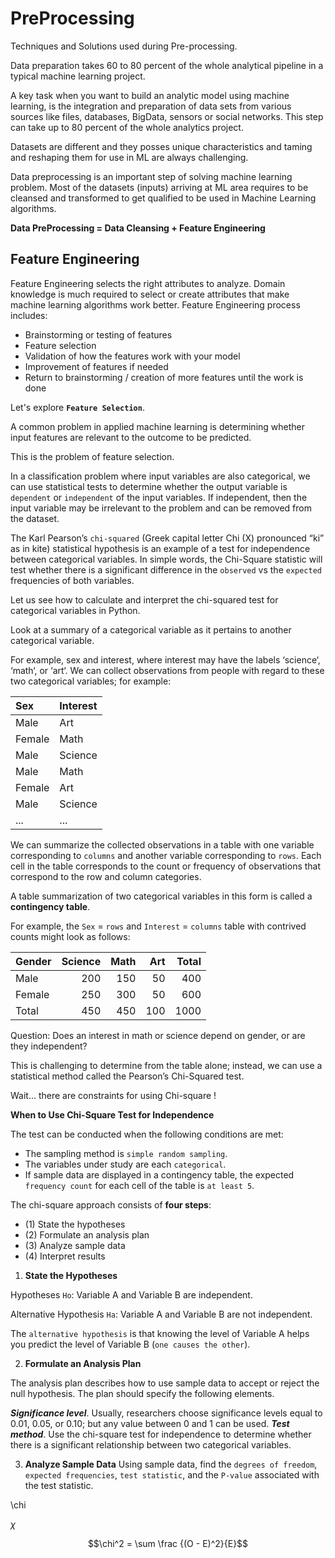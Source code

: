 # PreProcessing
Techniques and Solutions used during Pre-processing.

Data preparation takes 60 to 80 percent of the whole analytical pipeline in a typical machine learning project.

A key task when you want to build an analytic model using machine learning, is the integration and preparation of data sets from various sources like files, databases, BigData, sensors or social networks. This step can take up to 80 percent of the whole analytics project.

Datasets are different and they posses unique characteristics and taming and reshaping them for use in ML are always challenging.

Data preprocessing is an important step of solving machine learning problem. Most of the datasets (inputs) arriving at ML area requires to be cleansed and transformed to get qualified to be used in Machine Learning algorithms.

**Data PreProcessing = Data Cleansing + Feature Engineering**

## Feature Engineering 

Feature Engineering selects the right attributes to analyze. Domain knowledge is much required to select or create attributes that make machine learning algorithms work better. Feature Engineering process includes:

- Brainstorming or testing of features
- Feature selection
- Validation of how the features work with your model
- Improvement of features if needed
- Return to brainstorming / creation of more features until the work is done

Let's explore **`Feature Selection`**.

A common problem in applied machine learning is determining whether input features are relevant to the outcome to be predicted.

This is the problem of feature selection.

In a classification problem where input variables are also categorical, we can use statistical tests to determine whether the output variable is `dependent` or `independent` of the input variables. If independent, then the input variable may be irrelevant to the problem and can be removed from the dataset.

The Karl Pearson’s `chi-squared` (Greek capital letter Chi (X) pronounced “ki” as in kite) statistical hypothesis is an example of a test for independence between categorical variables. In simple words, the Chi-Square statistic will test whether there is a significant difference in the `observed` vs the `expected` frequencies of both variables. 

Let us see how to calculate and interpret the chi-squared test for categorical variables in Python.

Look at a summary of a categorical variable as it pertains to another categorical variable. 

For example, sex and interest, where interest may have the labels ‘science‘, ‘math‘, or ‘art‘. We can collect observations from people with regard to these two categorical variables; for example:

|Sex   | Interest   |
|:-----|:-----------|
|Male  |	Art     |
|Female|	Math    |
|Male  | 	Science |
|Male  |	Math    |
|Female|	Art     |
|Male  | 	Science |
|...   |    ...     |

We can summarize the collected observations in a table with one variable corresponding to `columns` and another variable corresponding to `rows`. Each cell in the table corresponds to the count or frequency of observations that correspond to the row and column categories.

A table summarization of two categorical variables in this form is called a **contingency table**.

For example, the `Sex` = `rows` and `Interest` = `columns` table with contrived counts might look as follows:

| Gender | Science  |  Math |  Art  | Total |
|:-------|---------:|------:|------:|------:|
| Male   |      200 |   150 |    50 |   400 |
| Female |      250 |   300 |    50 |   600 |
| Total  |      450 |   450 |   100 |  1000 |

Question: Does an interest in math or science depend on gender, or are they independent?

This is challenging to determine from the table alone; instead, we can use a statistical method called the Pearson’s Chi-Squared test.

Wait... there are constraints for using Chi-square !

**When to Use Chi-Square Test for Independence**

The test can be conducted when the following conditions are met:

- The sampling method is `simple random sampling`.
- The variables under study are each `categorical`.
- If sample data are displayed in a contingency table, the expected `frequency count` for each cell of the table is `at least 5`.

The chi-square approach consists of **four steps**: 
- (1) State the hypotheses
- (2) Formulate an analysis plan
- (3) Analyze sample data
- (4) Interpret results

1. **State the Hypotheses** 

Hypotheses `Ho`: Variable A and Variable B are independent.

Alternative Hypothesis `Ha`: Variable A and Variable B are not independent.

The `alternative hypothesis` is that knowing the level of Variable A helps you predict the level of Variable B (`one causes the other`).

2. **Formulate an Analysis Plan**

The analysis plan describes how to use sample data to accept or reject the null hypothesis. The plan should specify the following elements.

***Significance level***. Usually, researchers choose significance levels equal to 0.01, 0.05, or 0.10; but any value between 0 and 1 can be used. 
***Test method***. Use the chi-square test for independence to determine whether there is a significant relationship between two categorical variables.

3. **Analyze Sample Data**
Using sample data, find the `degrees of freedom`, `expected frequencies`, `test statistic`, and the `P-value` associated with the test statistic.


\chi

$\chi$

$$\chi^2 = \sum \frac {(O - E)^2}{E}$$